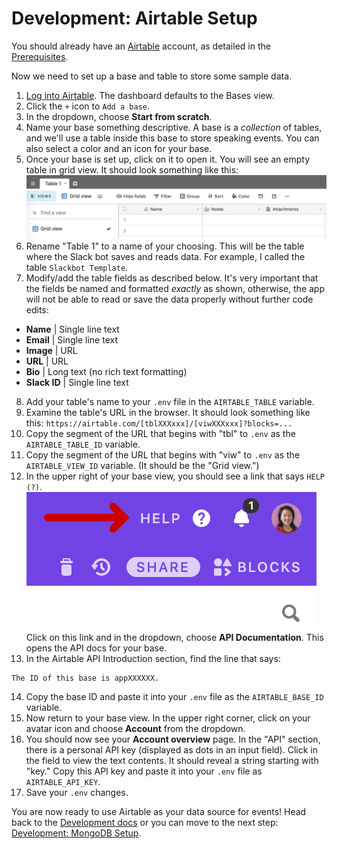 # Development: Airtable Setup

You should already have an [Airtable](https://airtable.com) account, as detailed in the [Prerequisites](development.md#prerequisites).

Now we need to set up a base and table to store some sample data.

1. [Log into Airtable](https://airtable.com/login). The dashboard defaults to the Bases view.
2. Click the `+` icon to `Add a base`.
3. In the dropdown, choose **Start from scratch**.
4. Name your base something descriptive. A base is a _collection_ of tables, and we'll use a table inside this base to store speaking events. You can also select a color and an icon for your base.
5. Once your base is set up, click on it to open it. You will see an empty table in grid view. It should look something like this:
![Airtable with blank table](airtable-table1.png)
6. Rename "Table 1" to a name of your choosing. This will be the table where the Slack bot saves and reads data. For example, I called the table `Slackbot Template`.
7. Modify/add the table fields as described below. It's very important that the fields be named and formatted _exactly_ as shown, otherwise, the app will not be able to read or save the data properly without further code edits:
  * **Name** | Single line text
  * **Email** | Single line text
  * **Image** | URL
  * **URL** | URL
  * **Bio** | Long text (no rich text formatting)
  * **Slack ID** | Single line text
8. Add your table's name to your `.env` file in the `AIRTABLE_TABLE` variable.
9. Examine the table's URL in the browser. It should look something like this: `https://airtable.com/[tblXXXxxx]/[viwXXXxxx]?blocks=...`
10. Copy the segment of the URL that begins with "tbl" to `.env` as the `AIRTABLE_TABLE_ID` variable.
11. Copy the segment of the URL that begins with "viw" to `.env` as the `AIRTABLE_VIEW_ID` variable. (It should be the "Grid view.")
12. In the upper right of your base view, you should see a link that says `HELP (?)`.
![Airtable upper right menu items](airtable-menu.png)<br>
Click on this link and in the dropdown, choose **API Documentation**. This opens the API docs for your base.
13. In the Airtable API Introduction section, find the line that says:
```
The ID of this base is appXXXXXX.
```
14. Copy the base ID and paste it into your `.env` file as the `AIRTABLE_BASE_ID` variable.
15. Now return to your base view. In the upper right corner, click on your avatar icon and choose **Account** from the dropdown.
16. You should now see your **Account overview** page. In the "API" section, there is a personal API key (displayed as dots in an input field). Click in the field to view the text contents. It should reveal a string starting with "key." Copy this API key and paste it into your `.env` file as `AIRTABLE_API_KEY`.
17. Save your `.env` changes.

You are now ready to use Airtable as your data source for events! Head back to the [Development docs](development.md) or you can move to the next step: [Development: MongoDB Setup](development-mongodb.md).